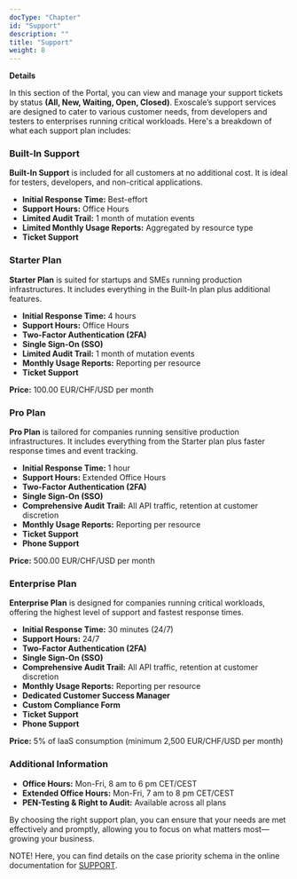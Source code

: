 ```yaml
---
docType: "Chapter"
id: "Support"
description: ""
title: "Support"
weight: 8
---
```


**Details**

In this section of the Portal, you can view and manage your support tickets by status **(All, New, Waiting, Open, Closed)**. Exoscale’s support services are designed to cater to various customer needs, from developers and testers to enterprises running critical workloads. Here's a breakdown of what each support plan includes:

### **Built-In Support**

**Built-In Support** is included for all customers at no additional cost. It is ideal for testers, developers, and non-critical applications.

 - **Initial Response Time:** Best-effort
 - **Support Hours:** Office Hours
 - **Limited Audit Trail:** 1 month of mutation events
 - **Limited Monthly Usage Reports:** Aggregated by resource type
 - **Ticket Support**

### **Starter Plan**

**Starter Plan** is suited for startups and SMEs running production infrastructures. It includes everything in the Built-In plan plus additional features.

 - **Initial Response Time:** 4 hours
 - **Support Hours:** Office Hours
 - **Two-Factor Authentication (2FA)**
 - **Single Sign-On (SSO)**
 - **Limited Audit Trail:** 1 month of mutation events
 - **Monthly Usage Reports:** Reporting per resource
 - **Ticket Support**

**Price:** 100.00 EUR/CHF/USD per month

### **Pro Plan**

**Pro Plan** is tailored for companies running sensitive production infrastructures. It includes everything from the Starter plan plus faster response times and event tracking.

 - **Initial Response Time:** 1 hour
 - **Support Hours:** Extended Office Hours
 - **Two-Factor Authentication (2FA)**
 - **Single Sign-On (SSO)**
 - **Comprehensive Audit Trail:** All API traffic, retention at customer discretion
 - **Monthly Usage Reports:** Reporting per resource
 - **Ticket Support**
 - **Phone Support**

**Price:** 500.00 EUR/CHF/USD per month

### **Enterprise Plan**

**Enterprise Plan** is designed for companies running critical workloads, offering the highest level of support and fastest response times.

 - **Initial Response Time:** 30 minutes (24/7)
 - **Support Hours:** 24/7
 - **Two-Factor Authentication (2FA)**
 - **Single Sign-On (SSO)**
 - **Comprehensive Audit Trail:** All API traffic, retention at customer discretion
 - **Monthly Usage Reports:** Reporting per resource
 - **Dedicated Customer Success Manager**
 - **Custom Compliance Form**
 - **Ticket Support**
 - **Phone Support**

**Price:** 5% of IaaS consumption (minimum 2,500 EUR/CHF/USD per month)

### **Additional Information**

 - **Office Hours:** Mon-Fri, 8 am to 6 pm CET/CEST
 - **Extended Office Hours:** Mon-Fri, 7 am to 8 pm CET/CEST
 - **PEN-Testing & Right to Audit:** Available across all plans

By choosing the right support plan, you can ensure that your needs are met effectively and promptly, allowing you to focus on what matters most—growing your business.

NOTE! Here, you can find details on the case priority schema in the online documentation for [SUPPORT](https://community.exoscale.com/platform/support-prio/).
